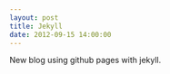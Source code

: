 ```yaml
---
layout: post
title: Jekyll
date: 2012-09-15 14:00:00
---
```


New blog using github pages with jekyll.